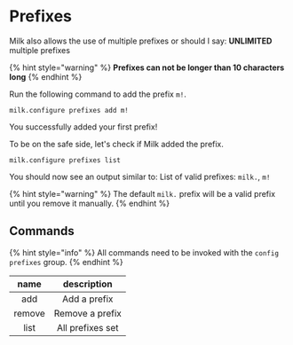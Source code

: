 # Prefixes

Milk also allows the use of multiple prefixes or should I say: **UNLIMITED** multiple prefixes

{% hint style="warning" %}
**Prefixes can not be longer than 10 characters long**
{% endhint %}

Run the following command to add the prefix `m!`.

```text
milk.configure prefixes add m!
```

You successfully added your first prefix!

To be on the safe side, let's check if Milk added the prefix.

```text
milk.configure prefixes list
```

You should now see an output similar to: List of valid prefixes: `milk.`, `m!`

{% hint style="warning" %}
The default `milk.` prefix will be a valid prefix until you remove it manually.
{% endhint %}

## Commands

{% hint style="info" %}
All commands need to be invoked with the `config prefixes` group.
{% endhint %}

| name | description |
| :---: | :---: |
| add | Add a prefix |
| remove | Remove a prefix |
| list | All prefixes set |

